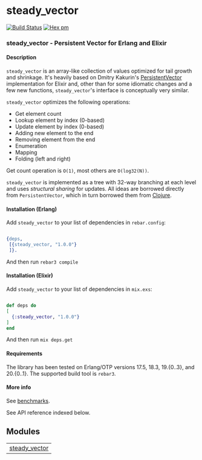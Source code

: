 

# steady_vector #

[![Build Status](https://travis-ci.org/g-andrade/steady_vector.png?branch=master)](https://travis-ci.org/g-andrade/steady_vector)
[![Hex pm](http://img.shields.io/hexpm/v/steady_vector.svg?style=flat)](https://hex.pm/packages/steady_vector)


### <a name="steady_vector_-_Persistent_Vector_for_Erlang_and_Elixir">steady_vector - Persistent Vector for Erlang and Elixir</a> ###


#### <a name="Description">Description</a> ####

`steady_vector` is an array-like collection of values optimized for tail growth and shrinkage. It's heavily based on Dmitry Kakurin's [PersistentVector](https://github.com/Dimagog/persistent_vector) implementation for Elixir and, other than for some idiomatic changes and a few new functions, `steady_vector`'s interface is conceptually very similar.

`steady_vector` optimizes the following operations:
* Get element count
* Lookup element by index (0-based)
* Update element by index (0-based)
* Adding new element to the end
* Removing element from the end
* Enumeration
* Mapping
* Folding (left and right)

Get count operation is `O(1)`, most others are `O(log32(N))`.

`steady_vector` is implemented as a tree with 32-way branching at each level and uses *structural sharing* for updates.
All ideas are borrowed directly from `PersistentVector`, which in turn borrowed them from [Clojure](http://hypirion.com/musings/understanding-persistent-vector-pt-1).


#### <a name="Installation_(Erlang)">Installation (Erlang)</a> ####

Add `steady_vector` to your list of dependencies in `rebar.config`:

```erlang

{deps,
 [{steady_vector, "1.0.0"}
 ]}.

```

And then run `rebar3 compile`


#### <a name="Installation_(Elixir)">Installation (Elixir)</a> ####

Add `steady_vector` to your list of dependencies in `mix.exs`:

```elixir

def deps do
[
  {:steady_vector, "1.0.0"}
]
end

```

And then run `mix deps.get`


#### <a name="Requirements">Requirements</a> ####

The library has been tested on Erlang/OTP versions 17.5, 18.3, 19.{0..3}, and 20.{0..1}. The supported build tool is `rebar3`.


#### <a name="More_info">More info</a> ####

See [benchmarks](https://github.com/g-andrade/steady_vector/blob/master/benchmarks.md).

See API reference indexed below.


## Modules ##


<table width="100%" border="0" summary="list of modules">
<tr><td><a href="https://github.com/g-andrade/steady_vector/blob/master/doc/steady_vector.md" class="module">steady_vector</a></td></tr></table>

